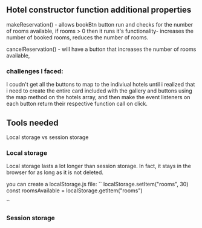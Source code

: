 ## Hotel constructor function additional properties

makeReservation() - allows bookBtn button run and checks for the number of rooms available, if rooms > 0 then it runs it's functionality- increases the number of booked rooms, reduces the number of rooms.

cancelReservation() - will have a button that increases the number of rooms available,

### challenges I faced:

I coudn't get all the buttons to map to the indiviual hotels until i realized that i need to create the entire card included with the gallery and buttons using the map method on the hotels array, and then make the event listeners on each button return their respective function call on click.

## Tools needed

Local storage vs session storage

### Local storage

Local storage lasts a lot longer than session storage. In fact, it stays in the
browser for as long as it is not deleted.

you can create a localStorage.js file:
``
localStorage.setItem("rooms", 30)
const roomsAvailable = localStorage.getItem("rooms")

``

### Session storage
